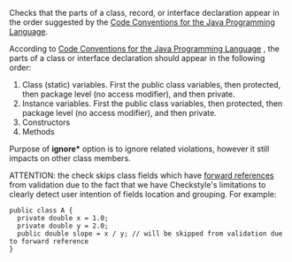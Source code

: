 Checks that the parts of a class, record, or interface declaration
appear in the order suggested by the [Code Conventions for the Java
Programming
Language](../../styleguides/sun-code-conventions-19990420/CodeConventions.doc2.html#a1852).

According to [Code Conventions for the Java Programming
Language](../../styleguides/sun-code-conventions-19990420/CodeConventions.doc2.html#a1852)
, the parts of a class or interface declaration should appear in the
following order:

1.  Class (static) variables. First the public class variables, then
    protected, then package level (no access modifier), and then
    private.
2.  Instance variables. First the public class variables, then
    protected, then package level (no access modifier), and then
    private.
3.  Constructors
4.  Methods

Purpose of **ignore\*** option is to ignore related violations, however
it still impacts on other class members.

ATTENTION: the check skips class fields which have [forward
references](https://docs.oracle.com/javase/specs/jls/se11/html/jls-8.html#jls-8.3.3)
from validation due to the fact that we have Checkstyle's limitations to
clearly detect user intention of fields location and grouping. For
example:

    public class A {
      private double x = 1.0;
      private double y = 2.0;
      public double slope = x / y; // will be skipped from validation due to forward reference
    }
